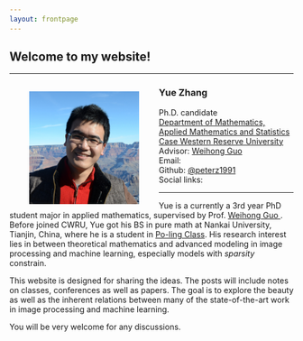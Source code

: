 ```yaml
---
layout: frontpage
---
```


## Welcome to my website!

---

<head>
<style>
p.small {
    line-height: 70%;
}

p.big {
    line-height: 170%;
}
</style>
</head>

<div>
<div> <img src="/Img/DSC_1130.JPG" alt=" " align="left" height="200" width="195" hspace="35" vspace="8"> </div>


<h3> Yue Zhang </h3>

<p class="big"> Ph.D. candidate <br>
<a href="http://math.case.edu/" target="_blank">Department of Mathematics, Applied Mathematics and Statistics </a> <br>
<a href="http://www.case.edu/" target="_blank">Case Western Reserve University </a> <br>
Advisor: <a href="https://filer.case.edu/wxg49/" target="_blank">Weihong Guo </a> <br>
Email: <yxz772@case.edu> <br>
Github: <a href="https://github.com/peterz1991" target="_blank">@peterz1991</a> <br>
Social links:  <script src="//platform.linkedin.com/in.js" type="text/javascript"></script>
<script type="IN/MemberProfile" data-id="https://www.linkedin.com/in/yue-zhang-3a5367a8" data-format="click"></script> <br> </p> 

</div>

---


Yue is a currently a 3rd year PhD student major in applied mathematics, supervised by Prof. <a href="https://filer.case.edu/wxg49/" target="_blank">Weihong Guo </a>. Before joined CWRU, Yue got his BS in pure math at Nankai University, Tianjin, China, where he is a student in <a href="http://www.baike.com/wiki/%E4%BC%AF%E8%8B%93%E7%8F%AD" target="_blank">Po-ling Class</a>. His research interest lies in between theoretical mathematics and advanced modeling in image processing and machine learning, especially models with _sparsity_ constrain. 

This website is designed for sharing the ideas. The posts will include notes on classes, conferences as well as papers. The goal is to explore the beauty as well as the inherent relations between many of the state-of-the-art work in image processing and machine learning.

You will be very welcome for any discussions. 

